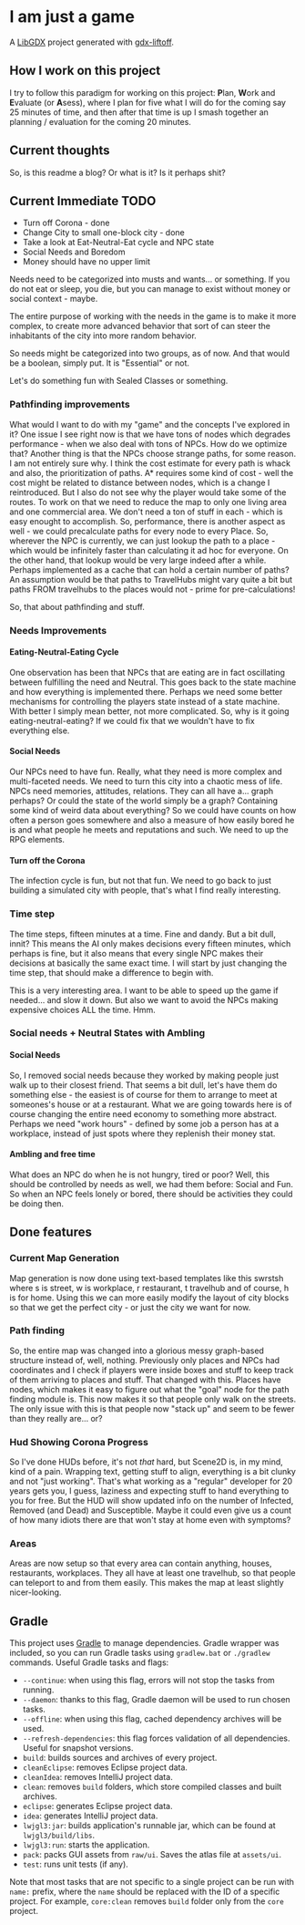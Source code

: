 # I am just a game

A [LibGDX](http://libgdx.badlogicgames.com/) project generated with [gdx-liftoff](https://github.com/tommyettinger/gdx-liftoff).

## How I work on this project

I try to follow this paradigm for working on this project: **P**lan, **W**ork and **E**valuate (or **A**sess), where I plan for five what I will do for the coming say 25 minutes of time, and then after that time is up I smash together an planning / evaluation for the coming 20 minutes.

## Current thoughts

So, is this readme a blog? Or what is it? Is it perhaps shit?

## Current Immediate TODO
* Turn off Corona - done
* Change City to small one-block city - done
* Take a look at Eat-Neutral-Eat cycle and NPC state
* Social Needs and Boredom
* Money should have no upper limit

Needs need to be categorized into musts and wants... or something. If you do not eat or sleep, you die, but you can manage to exist without money or social context - maybe. 

The entire purpose of working with the needs in the game is to make it more complex, to create more advanced behavior that sort of can steer the inhabitants of the city into more random behavior.

So needs might be categorized into two groups, as of now. And that would be a boolean, simply put. It is "Essential" or not.

Let's do something fun with Sealed Classes or something.

### Pathfinding improvements
What would I want to do with my "game" and the concepts I've explored in it? One issue I see right now is that we have tons of nodes which degrades performance - when we also deal with tons of NPCs. How do we optimize that? Another thing is that the NPCs choose strange paths, for some reason. I am not entirely sure why. I think the cost estimate for every path is whack and also, the prioritization of paths. A* requires some kind of cost - well the cost might be related to distance between nodes, which is a change I reintroduced. But I also do not see why the player would take some of the routes. To work on that we need to reduce the map to only one living area and one commercial area. We don't need a ton of stuff in each - which is easy enought to accomplish. So, performance, there is another aspect as well - we could precalculate paths for every node to every Place. So, wherever the NPC is currently, we can just lookup the path to a place - which would be infinitely faster than calculating it ad hoc for everyone. On the other hand, that lookup would be very large indeed after a while. Perhaps implemented as a cache that can hold a certain number of paths? An assumption would be that paths to TravelHubs might vary quite a bit but paths FROM travelhubs to the places would not - prime for pre-calculations!

So, that about pathfinding and stuff. 

### Needs Improvements
#### Eating-Neutral-Eating Cycle
One observation has been that NPCs that are eating are in fact oscillating between fulfilling the need and Neutral. This goes back to the state machine and how everything is implemented there. Perhaps we need some better mechanisms for controlling the players state instead of a state machine. With better I simply mean better, not more complicated. So, why is it going eating-neutral-eating? If we could fix that we wouldn't have to fix everything else. 
#### Social Needs
Our NPCs need to have fun. Really, what they need is more complex and multi-faceted needs. We need to turn this city into a chaotic mess of life. NPCs need memories, attitudes, relations. They can all have a... graph perhaps? Or could the state of the world simply be a graph? Containing some kind of weird data about everything? So we could have counts on how often a person goes somewhere and also a measure of how easily bored he is and what people he meets and reputations and such. We need to up the RPG elements. 
#### Turn off the Corona
The infection cycle is fun, but not that fun. We need to go back to just building a simulated city with people, that's what I find really interesting.

### Time step
The time steps, fifteen minutes at a time. Fine and dandy. But a bit dull, innit? This means the AI only makes decisions every fifteen minutes, which perhaps is fine, but it also means that every single NPC makes their decisions at basically the same exact time. I will start by just changing the time step, that should make a difference to begin with. 

This is a very interesting area. I want to be able to speed up the game if needed... and slow it down. But also we want to avoid the NPCs making expensive choices ALL the time. Hmm.

### Social needs + Neutral States with Ambling
#### Social Needs
So, I removed social needs because they worked by making people just walk up to their closest friend. That seems a bit dull, let's have them do something else - the easiest is of course for them to arrange to meet at someones's house or at a restaurant. What we are going towards here is of course changing the entire need economy to something more abstract. Perhaps we need "work hours" - defined by some job a person has at a workplace, instead of just spots where they replenish their money stat.
#### Ambling and free time
What does an NPC do when he is not hungry, tired or poor? Well, this should be controlled by needs as well, we had them before: Social and Fun. So when an NPC feels lonely or bored, there should be activities they could be doing then. 

## Done features
### Current Map Generation
Map generation is now done using text-based templates like this swrstsh where s is street, w is workplace, r restaurant, t travelhub and of course, h is for home. Using this we can more easily modify the layout of city blocks so that we get the perfect city - or just the city we want for now.

### Path finding

So, the entire map was changed into a glorious messy graph-based structure instead of, well, nothing. Previously only places and NPCs had coordinates and I check if players were inside boxes and stuff to keep track of them arriving to places and stuff. That changed with this. Places have nodes, which makes it easy to figure out what the "goal" node for the path finding module is. This now makes it so that people only walk on the streets. The only issue with this is that people now "stack up" and seem to be fewer than they really are... or?

### Hud Showing Corona Progress

So I've done HUDs before, it's not *that* hard, but Scene2D is, in my mind, kind of a pain. Wrapping text, getting stuff to align, everything is a bit clunky and not "just working". That's what working as a "regular" developer for 20 years gets you, I guess, laziness and expecting stuff to hand everything to you for free. But the HUD will show updated info on the number of Infected, Removed (and Dead) and Susceptible. Maybe it could even give us a count of how many idiots there are that won't stay at home even with symptoms?

### Areas
Areas are now setup so that every area can contain anything, houses, restaurants, workplaces. They all have at least one travelhub, so that people can teleport to and from them easily. This makes the map at least slightly nicer-looking.



## Gradle

This project uses [Gradle](http://gradle.org/) to manage dependencies. Gradle wrapper was included, so you can run Gradle tasks using `gradlew.bat` or `./gradlew` commands. Useful Gradle tasks and flags:

- `--continue`: when using this flag, errors will not stop the tasks from running.
- `--daemon`: thanks to this flag, Gradle daemon will be used to run chosen tasks.
- `--offline`: when using this flag, cached dependency archives will be used.
- `--refresh-dependencies`: this flag forces validation of all dependencies. Useful for snapshot versions.
- `build`: builds sources and archives of every project.
- `cleanEclipse`: removes Eclipse project data.
- `cleanIdea`: removes IntelliJ project data.
- `clean`: removes `build` folders, which store compiled classes and built archives.
- `eclipse`: generates Eclipse project data.
- `idea`: generates IntelliJ project data.
- `lwjgl3:jar`: builds application's runnable jar, which can be found at `lwjgl3/build/libs`.
- `lwjgl3:run`: starts the application.
- `pack`: packs GUI assets from `raw/ui`. Saves the atlas file at `assets/ui`.
- `test`: runs unit tests (if any).

Note that most tasks that are not specific to a single project can be run with `name:` prefix, where the `name` should be replaced with the ID of a specific project.
For example, `core:clean` removes `build` folder only from the `core` project.